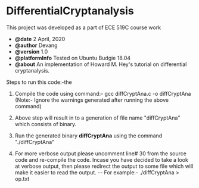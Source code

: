 # DifferentialCryptanalysis
This project was developed as a part of ECE 519C course work
*   **@date**           2 April, 2020
*   **@author**         Devang
*   **@version**        1.0
*   **@platformInfo**   Tested on Ubuntu Budgie 18.04
*   **@about**          An implementation of Howard M. Hey's tutorial on differential cryptanalysis.

Steps to run this code:-the
1) Compile the code using command:- gcc diffCryptAna.c -o diffCryptAna
(Note:- Ignore the warnings generated after running the above command)

2) Above step will result in to a generation of file name "diffCryptAna" which consists of binary. 

3) Run the generated binary **diffCryptAna** using the command "./diffCryptAna"

4) For more verbose output please uncomment line# 30 from the source code and re-compile the code. Incase you have decided to take a look at verbose output, then please redirect the output to some file which will make it easier to read the output. 
    -- For example:- ./diffCryptAna > op.txt
